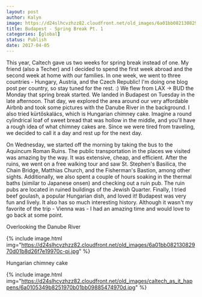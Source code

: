 ```yaml
---
layout: post
author: Kalyn
image: https://d24slhcvzhzz82.cloudfront.net/old_images/6a01bb08213082970d01bb09885484970d-pi.jpg
title: Budapest - Spring Break Pt. 1
categories: [global]
status: Publish
date: 2017-04-05
---
```


This year, Caltech gave us two weeks for spring break instead of one. My friend (also a Techer) and I decided to spend the first week abroad and the second week at home with our families. In one week, we went to three countries - Hungary, Austria, and the Czech Republic! I'm doing one blog post per country, so stay tuned for the rest. :)
We flew from LAX -&gt; BUD the Monday that spring break started. We landed in Budapest on Tuesday in the late afternoon. That day, we explored the area around our very affordable Airbnb and took some pictures with the Danube River in the background. I also tried kürtőskalács, which is Hungarian chimney cake. Imagine a round cylindrical loaf of sweet bread that was hollow in the middle, and you'll have a rough idea of what chimney cakes are. Since we were tired from traveling, we decided to call it a day and rest up for the next day.

On Wednesday, we started off the morning by taking the bus to the Aquincum Roman Ruins. The public transportation in the places we visited was amazing by the way. It was extensive, cheap, and efficient. After the ruins, we went on a free walking tour and saw St. Stephen's Basilica, the Chain Bridge, Matthias Church, and the Fisherman's Bastion, among other sights. Additionally, we also spent a couple of hours soaking in the thermal baths (similar to Japanese onsen) and checking out a ruin pub. The ruin pubs are located in ruined buildings of the Jewish Quarter. Finally, I tried beef goulash, a popular Hungarian dish, and loved it!
Budapest was very fun and lively. It also has so much interesting history. Although it wasn't my favorite of the trip - Vienna was - I had an amazing time and would love to go back at some point.

<div class="photo-caption caption-xid-6a01bb08213082970d01bb09885484970d" id="caption-xid-6a01bb08213082970d01bb09885484970d">Overlooking the Danube River


{% include image.html img="https://d24slhcvzhzz82.cloudfront.net/old_images/6a01bb08213082970d01b8d26f7e19970c-pi.jpg" %}<div class="photo-caption caption-xid-6a01bb08213082970d01b8d26f7e19970c" id="caption-xid-6a01bb08213082970d01b8d26f7e19970c">Hungarian chimney cake


{% include image.html img="https://d24slhcvzhzz82.cloudfront.net/old_images/caltech_as_it_happens/6a0105349b8251970b01bb09885474970d.jpg" %}
